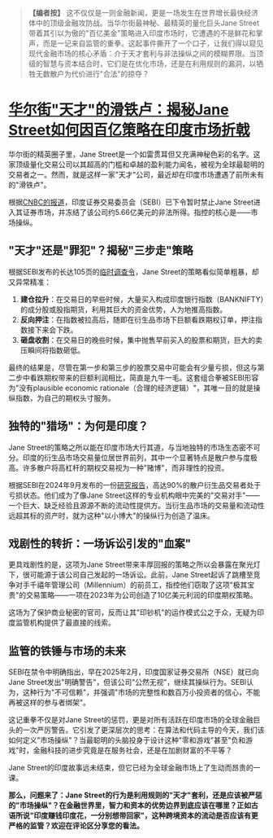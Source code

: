 > **【编者按】**
> 这不仅仅是一则金融新闻，更是一场发生在世界增长最快经济体中的顶级金融攻防战。当华尔街最神秘、最精英的量化巨头Jane Street带着其引以为傲的"百亿美金"策略进入印度市场时，它遭遇的不是鲜花和掌声，而是一记来自监管的重拳。这起事件撕开了一个口子，让我们得以窥见现代金融市场的核心矛盾：介于天才套利与非法操纵之间的模糊界限。当顶级的智慧与资本结合时，它们是在优化市场，还是在利用规则的漏洞，以牺牲无数散户为代价进行"合法"的掠夺？

# [华尔街"天才"的滑铁卢：揭秘Jane Street如何因百亿策略在印度市场折戟](20250707-indian-regulator-bars-us-trading-firm-jane-street-from-accessing-securities-market.mp3)

华尔街的精英圈子里，Jane Street是一个如雷贯耳但又充满神秘色彩的名字。这家顶级量化交易公司以其超高的门槛和卓越的盈利能力闻名，被视为全球最聪明的交易者之一。然而，就是这样一家"天才"公司，最近却在印度市场遭遇了前所未有的"滑铁卢"。

根据[CNBC的报道](https://www.cnbc.com/2025/07/04/indian-regulator-bars-us-trading-firm-jane-street-from-accessing-securities-market.html)，印度证券交易委员会（SEBI）已下令暂时禁止Jane Street进入其证券市场，并冻结了该公司约5.66亿美元的非法所得。指控的核心是——市场操纵。

## **"天才"还是"罪犯"？揭秘"三步走"策略**

根据SEBI发布的长达105页的[临时调查令](https://www.sebi.gov.in/enforcement/orders/jul-2025/interim-order-in-the-matter-of-index-manipulation-by-jane-street-group_95040.html)，Jane Street的策略看似简单粗暴，却又异常精准：

1. **建仓拉升**：在交易日的早些时候，大量买入构成印度银行指数（BANKNIFTY）的成分股或股指期货，利用其巨大的资金优势，人为地推高指数。
2. **反向押注**：在指数被拉高后，随即在衍生品市场下巨额看跌期权订单，押注指数接下来会下跌。
3. **砸盘收割**：在交易日的晚些时候，集中抛售早前买入的股票和期货，巨大的卖压瞬间将指数砸低。

最终的结果是，尽管在第一步和第三步的股票交易中可能会有少量亏损，但这与第二步中看跌期权带来的巨额利润相比，简直是九牛一毛。这套组合拳被SEBI形容为"没有plausible economic rationale（合理的经济逻辑）"，其唯一目的就是操纵指数，为自己的期权头寸服务。

## **独特的"猎场"：为何是印度？**

Jane Street的策略之所以能在印度市场大行其道，与当地独特的市场生态密不可分。印度的衍生品市场交易量位居世界前列，其中一个显著特点是散户参与度极高。许多散户将高杠杆的期权交易视为一种"赌博"，而非理性的投资。

根据SEBI在2024年9月发布的一份[研究报告](https://www.sebi.gov.in/reports-and-statistics/research/sep-2024/study-analysis-of-profits-and-losses-in-the-equity-derivatives-segment-fy22-fy24-_86905.html)，高达90%的散户衍生品交易者处于亏损状态。他们成为了像Jane Street这样的专业机构眼中完美的"交易对手"——一个巨大、缺乏经验且源源不断的流动性提供方。当衍生品市场的交易量和流动性远超其标的资产时，就为这种"以小博大"的操纵行为创造了温床。

## **戏剧性的转折：一场诉讼引发的"血案"**

更具戏剧性的是，这项为Jane Street带来丰厚回报的策略之所以会暴露在聚光灯下，很可能源于该公司自己发起的一场诉讼。此前，Jane Street起诉了跳槽至竞争对手千禧年管理公司（Millennium）的前员工，指控他们窃取了这项"极其宝贵"的交易策略——一项在2023年为公司创造了10亿美元利润的印度期权策略。

这场为了保护商业秘密的官司，反而让其"印钞机"的运作模式公之于众，无疑为印度监管机构提供了最直接的线索。

## **监管的铁锤与市场的未来**

SEBI在禁令中明确指出，早在2025年2月，印度国家证券交易所（NSE）就已向Jane Street发出"明确警告"，但该公司"公然无视"，继续其操纵行为。SEBI认为，这种行为"不可信赖"，并强调"市场的完整性和数百万小投资者的信心，不能再被这样的参与者绑架"。

这记重拳不仅是对Jane Street的惩罚，更是对所有活跃在印度市场的全球金融巨头的一次严厉警告。它引发了更深层次的思考：在算法和代码主导的今天，我们该如何定义"市场操纵"？当最聪明的头脑投身于设计这种"零和游戏"甚至"负和游戏"时，金融科技的进步究竟是在服务社会，还是在加剧财富的不平等？

Jane Street的印度故事远未结束，但它已经为全球金融市场上了生动而昂贵的一课。

**那么，问题来了：Jane Street的行为是利用规则的"天才"套利，还是应该被严惩的"市场操纵"？在金融世界里，智力和资本的优势边界到底应该在哪里？正如古语所说"印度赚钱印度花，一分别想带回家"，这种跨境资本的流动是否应该有更严格的监管？欢迎在评论区分享您的看法。**

